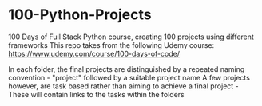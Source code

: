 # 100-Python-Projects
100 Days of Full Stack Python course, creating 100 projects using different frameworks
This repo takes from the following Udemy course: https://www.udemy.com/course/100-days-of-code/

In each folder, the final projects are distinguished by a repeated naming convention - "project" followed by a suitable project name
A few projects however, are task based rather than aiming to achieve a final project - These will contain links to the tasks within the folders
